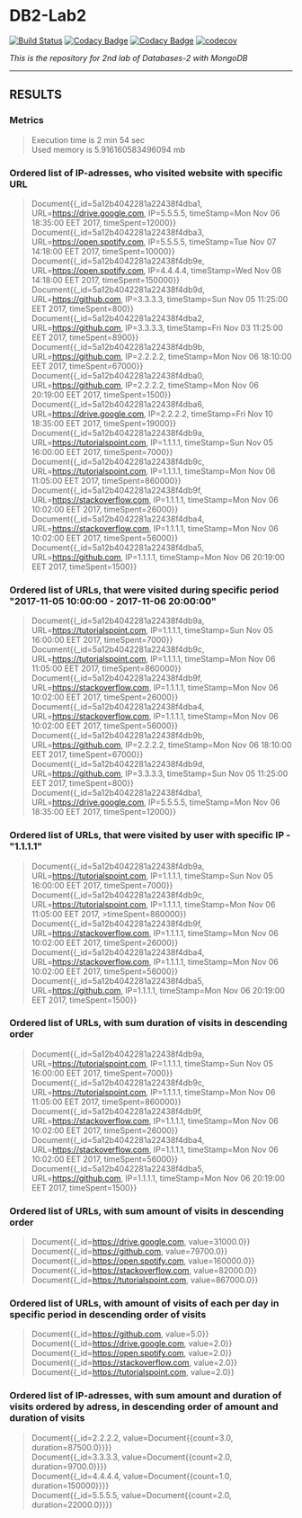 # DB2-Lab2
[![Build Status](https://travis-ci.org/daryanekryach/DB2-Lab2.svg?branch=master)](https://travis-ci.org/daryanekryach/DB2-Lab2)
[![Codacy Badge](https://api.codacy.com/project/badge/Grade/b5dcceb1e9e54fc4aa319e0117a29db0)](https://www.codacy.com/app/daryanekryach/DB2-Lab2?utm_source=github.com&amp;utm_medium=referral&amp;utm_content=daryanekryach/DB2-Lab2&amp;utm_campaign=Badge_Grade)
[![Codacy Badge](https://api.codacy.com/project/badge/Coverage/b5dcceb1e9e54fc4aa319e0117a29db0)](https://www.codacy.com/app/daryanekryach/DB2-Lab2?utm_source=github.com&utm_medium=referral&utm_content=daryanekryach/DB2-Lab2&utm_campaign=Badge_Coverage)
[![codecov](https://codecov.io/gh/daryanekryach/DB2-Lab2/branch/master/graph/badge.svg)](https://codecov.io/gh/daryanekryach/DB2-Lab2)

*This is the repository for 2nd lab of Databases-2 with MongoDB*

***

## RESULTS
### Metrics
> Execution time is 2 min 54 sec<br/>Used memory is 5.916160583496094 mb

### Ordered list of  IP-adresses, who visited website with specific URL
>Document{{_id=5a12b4042281a22438f4dba1, URL=https://drive.google.com, IP=5.5.5.5, timeStamp=Mon Nov 06 18:35:00 EET 2017, timeSpent=12000}}<br>
>Document{{_id=5a12b4042281a22438f4dba3, URL=https://open.spotify.com, IP=5.5.5.5, timeStamp=Tue Nov 07 14:18:00 EET 2017, timeSpent=10000}}<br>
>Document{{_id=5a12b4042281a22438f4db9e, URL=https://open.spotify.com, IP=4.4.4.4, timeStamp=Wed Nov 08 14:18:00 EET 2017, timeSpent=150000}}<br>
>Document{{_id=5a12b4042281a22438f4db9d, URL=https://github.com, IP=3.3.3.3, timeStamp=Sun Nov 05 11:25:00 EET 2017, timeSpent=800}}<br>
>Document{{_id=5a12b4042281a22438f4dba2, URL=https://github.com, IP=3.3.3.3, timeStamp=Fri Nov 03 11:25:00 EET 2017, timeSpent=8900}}<br>
>Document{{_id=5a12b4042281a22438f4db9b, URL=https://github.com, IP=2.2.2.2, timeStamp=Mon Nov 06 18:10:00 EET 2017, timeSpent=67000}}<br>
>Document{{_id=5a12b4042281a22438f4dba0, URL=https://github.com, IP=2.2.2.2, timeStamp=Mon Nov 06 20:19:00 EET 2017, timeSpent=1500}}<br>
>Document{{_id=5a12b4042281a22438f4dba6, URL=https://drive.google.com, IP=2.2.2.2, timeStamp=Fri Nov 10 18:35:00 EET 2017, timeSpent=19000}}<br>
>Document{{_id=5a12b4042281a22438f4db9a, URL=https://tutorialspoint.com, IP=1.1.1.1, timeStamp=Sun Nov 05 16:00:00 EET 2017, timeSpent=7000}}<br>
>Document{{_id=5a12b4042281a22438f4db9c, URL=https://tutorialspoint.com, IP=1.1.1.1, timeStamp=Mon Nov 06 11:05:00 EET 2017, timeSpent=860000}}<br>
>Document{{_id=5a12b4042281a22438f4db9f, URL=https://stackoverflow.com, IP=1.1.1.1, timeStamp=Mon Nov 06 10:02:00 EET 2017, timeSpent=26000}}<br>
>Document{{_id=5a12b4042281a22438f4dba4, URL=https://stackoverflow.com, IP=1.1.1.1, timeStamp=Mon Nov 06 10:02:00 EET 2017, timeSpent=56000}}<br>
>Document{{_id=5a12b4042281a22438f4dba5, URL=https://github.com, IP=1.1.1.1, timeStamp=Mon Nov 06 20:19:00 EET 2017, timeSpent=1500}}
### Ordered list of  URLs, that were visited during specific period "2017-11-05 10:00:00 - 2017-11-06 20:00:00"
>Document{{_id=5a12b4042281a22438f4db9a, URL=https://tutorialspoint.com, IP=1.1.1.1, timeStamp=Sun Nov 05 16:00:00 EET 2017, timeSpent=7000}}<br>
>Document{{_id=5a12b4042281a22438f4db9c, URL=https://tutorialspoint.com, IP=1.1.1.1, timeStamp=Mon Nov 06 11:05:00 EET 2017, timeSpent=860000}}<br>
>Document{{_id=5a12b4042281a22438f4db9f, URL=https://stackoverflow.com, IP=1.1.1.1, timeStamp=Mon Nov 06 10:02:00 EET 2017, timeSpent=26000}}<br>
>Document{{_id=5a12b4042281a22438f4dba4, URL=https://stackoverflow.com, IP=1.1.1.1, timeStamp=Mon Nov 06 10:02:00 EET 2017, timeSpent=56000}}<br>
>Document{{_id=5a12b4042281a22438f4db9b, URL=https://github.com, IP=2.2.2.2, timeStamp=Mon Nov 06 18:10:00 EET 2017, timeSpent=67000}}<br>
>Document{{_id=5a12b4042281a22438f4db9d, URL=https://github.com, IP=3.3.3.3, timeStamp=Sun Nov 05 11:25:00 EET 2017, timeSpent=800}}<br>
>Document{{_id=5a12b4042281a22438f4dba1, URL=https://drive.google.com, IP=5.5.5.5, timeStamp=Mon Nov 06 18:35:00 EET 2017, timeSpent=12000}}<br>
### Ordered list of  URLs, that were visited by user with specific IP - "1.1.1.1"
>Document{{_id=5a12b4042281a22438f4db9a, URL=https://tutorialspoint.com, IP=1.1.1.1, timeStamp=Sun Nov 05 16:00:00 EET 2017, timeSpent=7000}}<br>
>Document{{_id=5a12b4042281a22438f4db9c, URL=https://tutorialspoint.com, IP=1.1.1.1, timeStamp=Mon Nov 06 11:05:00 EET 2017, >timeSpent=860000}}
>Document{{_id=5a12b4042281a22438f4db9f, URL=https://stackoverflow.com, IP=1.1.1.1, timeStamp=Mon Nov 06 10:02:00 EET 2017, timeSpent=26000}}<br>
>Document{{_id=5a12b4042281a22438f4dba4, URL=https://stackoverflow.com, IP=1.1.1.1, timeStamp=Mon Nov 06 10:02:00 EET 2017, timeSpent=56000}}<br>
>Document{{_id=5a12b4042281a22438f4dba5, URL=https://github.com, IP=1.1.1.1, timeStamp=Mon Nov 06 20:19:00 EET 2017, timeSpent=1500}}<br>
### Ordered list of URLs, with sum duration of visits in descending order
>Document{{_id=5a12b4042281a22438f4db9a, URL=https://tutorialspoint.com, IP=1.1.1.1, timeStamp=Sun Nov 05 16:00:00 EET 2017, timeSpent=7000}}<br>
>Document{{_id=5a12b4042281a22438f4db9c, URL=https://tutorialspoint.com, IP=1.1.1.1, timeStamp=Mon Nov 06 11:05:00 EET 2017, timeSpent=860000}}<br>
>Document{{_id=5a12b4042281a22438f4db9f, URL=https://stackoverflow.com, IP=1.1.1.1, timeStamp=Mon Nov 06 10:02:00 EET 2017, timeSpent=26000}}<br>
>Document{{_id=5a12b4042281a22438f4dba4, URL=https://stackoverflow.com, IP=1.1.1.1, timeStamp=Mon Nov 06 10:02:00 EET 2017, timeSpent=56000}}<br>
>Document{{_id=5a12b4042281a22438f4dba5, URL=https://github.com, IP=1.1.1.1, timeStamp=Mon Nov 06 20:19:00 EET 2017, timeSpent=1500}}
### Ordered list of URLs, with sum amount of visits in descending order
>Document{{_id=https://drive.google.com, value=31000.0}}<br>
>Document{{_id=https://github.com, value=79700.0}}<br>
>Document{{_id=https://open.spotify.com, value=160000.0}}<br>
>Document{{_id=https://stackoverflow.com, value=82000.0}}<br>
>Document{{_id=https://tutorialspoint.com, value=867000.0}}<br>
### Ordered list of URLs, with amount of visits of each per day in specific period in descending order of visits
>Document{{_id=https://github.com, value=5.0}}<br>
>Document{{_id=https://drive.google.com, value=2.0}}<br>
>Document{{_id=https://open.spotify.com, value=2.0}}<br>
>Document{{_id=https://stackoverflow.com, value=2.0}}<br>
>Document{{_id=https://tutorialspoint.com, value=2.0}}<br>
### Ordered list of IP-adresses, with sum amount and duration of visits ordered by adress, in descending order of amount and duration of visits
>Document{{_id=2.2.2.2, value=Document{{count=3.0, duration=87500.0}}}}<br>
>Document{{_id=3.3.3.3, value=Document{{count=2.0, duration=9700.0}}}}<br>
>Document{{_id=4.4.4.4, value=Document{{count=1.0, duration=150000}}}}<br>
>Document{{_id=5.5.5.5, value=Document{{count=2.0, duration=22000.0}}}}<br>
